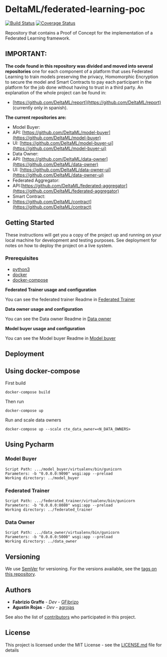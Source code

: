 # DeltaML/federated-learning-poc

[![Build Status](https://travis-ci.com/DeltaML/federated-learning-poc.svg?branch=master)](https://travis-ci.com/DeltaML/federated-learning-poc)
[![Coverage Status](https://coveralls.io/repos/github/DeltaML/federated-learning-poc/badge.svg?branch=master)](https://coveralls.io/github/DeltaML/federated-learning-poc?branch=master)

Repository that contains a Proof of Concept for the implementation of a Federated Learning framework.

## IMPORTANT:
**The code found in this repository was divided and moved into several repositories** one for each component of a platform that uses Federated Learning to train models preserving the privacy, Homomorphic Encryption to secure the model and Smart Contracts to pay each participant in the platform for the job done without having to trust in a third party.
An explanation of the whole project can be found in:
- [https://github.com/DeltaML/report](https://github.com/DeltaML/report) (currently only in spanish).

**The current repositories are:**
- Model Buyer:
 - API: [https://github.com/DeltaML/model-buyer](https://github.com/DeltaML/model-buyer)
 - UI: [https://github.com/DeltaML/model-buyer-ui](https://github.com/DeltaML/model-buyer-ui)
- Data Owner:
 - API: [https://github.com/DeltaML/data-owner](https://github.com/DeltaML/data-owner)
 - UI: [https://github.com/DeltaML/data-owner-ui](https://github.com/DeltaML/data-owner-ui)
- Federated Aggregator:
 - API:[https://github.com/DeltaML/federated-aggregator](https://github.com/DeltaML/federated-aggregator)
- Smart Contract:
 - [https://github.com/DeltaML/contract](https://github.com/DeltaML/contract)


## Getting Started

These instructions will get you a copy of the project up and running on your local machine for development and testing purposes. See deployment for notes on how to deploy the project on a live system.

### Prerequisites


- [python3](https://www.python.org/download/releases/3.0/)
- [docker](https://www.docker.com/)
- [docker-compose](https://docs.docker.com/compose/)


**Federated Trainer usage and configuration**

You can see the federated trainer Readme in [Federated Trainer](https://github.com/DeltaML/federated-learning-poc/blob/master/federated_trainer/README.md)

**Data owner usage and configuration**

You can see the Data owner Readme in [Data owner](https://github.com/DeltaML/federated-learning-poc/blob/master/data_owner/README.md)

**Model buyer usage and configuration**

You can see the Model buyer Readme in [Model buyer](https://github.com/DeltaML/federated-learning-poc/blob/master/model_buyer/README.md)

## Deployment

## Using docker-compose

First build 
```
docker-compose build
```

Then run
```
docker-compose up
```

Run and scale data owners
```
docker-compose up --scale cte_data_owner=<N_DATA_OWNERS>
```

## Using Pycharm

### Model Buyer
	Script Path: .../model_buyer/virtualenv/bin/gunicorn
	Parameters: -b "0.0.0.0:9090" wsgi:app --preload
	Working directory: ../model_buyer


### Federated Trainer
	Script Path: .../federated_trainer/virtualenv/bin/gunicorn
	Parameters: -b "0.0.0.0:8080" wsgi:app --preload
	Working directory: ../federated_trainer


### Data Owner
	Script Path: .../data_owner/virtualenv/bin/gunicorn
	Parameters: -b "0.0.0.0:5000" wsgi:app --preload
	Working directory: ../data_owner

## Versioning

We use [SemVer](http://semver.org/) for versioning. For the versions available, see the [tags on this repository](https://github.com/DeltaML/federated-learning-poc/tags). 

## Authors

* **Fabrizio Graffe** - *Dev* - [GFibrizo](https://github.com/GFibrizo)
* **Agustin Rojas** - *Dev* - [agrojas](https://github.com/agrojas)

See also the list of [contributors](https://github.com/DeltaML/federated-learning-poc/graphs/contributors) who participated in this project.

## License

This project is licensed under the MIT License - see the [LICENSE.md](LICENSE.md) file for details

